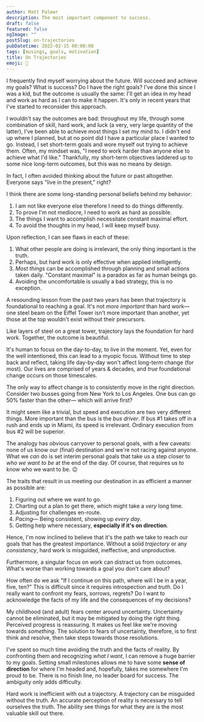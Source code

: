 ```yaml
---
author: Matt Palmer
description: The most important component to success.
draft: false
featured: false
ogImage: ""
postSlug: on-trajectories
pubDatetime: 2022-02-15 00:00:00
tags: [musings, goals, motivation]
title: On Trajectories
emoji: 🏹
---
```


I frequently find myself worrying about the future. Will succeed and achieve my goals? What is success? Do I have the right goals? I've done this since I was a kid, but the outcome is usually the same: I'll get an idea in my head and work as hard as I can to make it happen. It's only in recent years that I've started to reconsider this approach.

I wouldn't say the outcomes are bad: throughout my life, through some combination of skill, hard work, and luck (a very, very large quantity of the latter), I've been able to achieve most things I set my mind to. I didn't end up where I planned, but at no point did I have a particular place I wanted to go. Instead, I set short-term goals and wore myself out trying to achieve them. Often, my mindset was, "I need to work harder than anyone else to achieve what I'd like." Thankfully, my short-term objectives laddered up to some nice long-term outcomes, but this was no means by design.

In fact, I often avoided thinking about the future or past altogether. Everyone says "live in the present," right?

I think there are some long-standing personal beliefs behind my behavior:

1. I am not like everyone else therefore I need to do things differently.
2. To prove I'm not mediocre, I need to work as hard as possible.
3. The things I want to accomplish necessitate constant maximal effort.
4. To avoid the thoughts in my head, I will keep myself busy.

Upon reflection, I can see flaws in each of these:

1. What other people are doing is irrelevant, the only thing important is the truth.
2. Perhaps, but hard work is only effective when applied intelligently.
3. _Most things_ can be accomplished through planning and small actions taken daily. "Constant maximal" is a paradox as far as human beings go.
4. Avoiding the uncomfortable is usually a bad strategy, this is no exception.

A resounding lesson from the past two years has been that trajectory is foundational to reaching a goal. It's not _more important_ than hard work— one steel beam on the Eiffel Tower isn't more important than another, yet those at the top wouldn't exist without their precursors.

Like layers of steel on a great tower, trajectory lays the foundation for hard work. Together, the outcome is beautiful.

It's human to focus on the day-to-day, to live in the moment. Yet, even for the well intentioned, this can lead to a myopic focus. Without time to step back and reflect, taking life day-by-day won't affect long-term change (for most). Our lives are comprised of years & decades, and _true_ foundational change occurs on those timescales.

The only way to affect change is to consistently move in the right direction. Consider two busses going from New York to Los Angeles. One bus can go 50% faster than the other— which will arrive first?

It might seem like a trivial, but speed and execution are two very different things. More important than the bus is the _bus driver_. If bus #1 takes off in a rush and ends up in Miami, its speed is irrelevant. Ordinary execution from bus #2 will be superior.

The analogy has obvious carryover to personal goals, with a few caveats: none of us know our (final) destination and we're not racing against anyone. What we _can_ do is set interim personal goals that take us a step closer to _who we want to be_ at the end of the day. Of course, that requires us to know who we want to be. 😉

The traits that result in us meeting our destination in as efficient a manner as possible are:

1. Figuring out where we want to go.
2. Charting out a plan to get there, which might take a _very_ long time.
3. Adjusting for challenges en-route.
4. _Pacing_— Being consistent, showing up _every day_.
5. Getting help where necessary, **especially if it's on direction**.

Hence, I'm now inclined to believe that it's the path we take to reach our goals that has the greatest importance. Without a solid _trajectory_ or any _consistency_, hard work is misguided, ineffective, and unproductive.

Furthermore, a singular focus on work can distract us from outcomes. What's worse than working towards a goal you don't care about?

How often do we ask "If I continue on this path, where will I be in a year, five, ten?" This is difficult since it requires introspection and _truth_. Do I really want to confront my fears, sorrows, regrets? Do I want to acknowledge the facts of my life and the consequences of my decisions?

My childhood (and adult) fears center around uncertainty. Uncertainty cannot be eliminated, but it may be mitigated by doing the right thing. Perceived progress is reassuring. It makes us feel like we're moving towards _something_. The solution to fears of uncertainty, therefore, is to first think and resolve, then take steps towards those resolutions.

I've spent so much time avoiding the truth and the facts of reality. By confronting them and recognizing _what I want_, I can remove a huge barrier to my goals. Setting small milestones allows me to have some **sense of direction** for where I'm headed and, hopefully, takes me somewhere I'm proud to be. There is no finish line, no leader board for success. The ambiguity only adds difficulty.

Hard work is inefficient with out a trajectory. A trajectory can be misguided without the truth. An accurate perception of reality is necessary to tell ourselves the truth. The ability see things for what they are is the most valuable skill out there.
